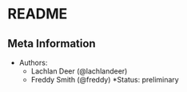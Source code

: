 # README

## Meta Information

* Authors:
	* Lachlan Deer (@lachlandeer)
	* Freddy Smith (@freddy)
*Status: preliminary  
        
